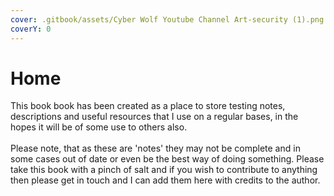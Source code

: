 ```yaml
---
cover: .gitbook/assets/Cyber Wolf Youtube Channel Art-security (1).png
coverY: 0
---
```


# Home

This book book has been created as a place to store testing notes, descriptions and useful resources that I use on a regular bases, in the hopes it will be of some use to others also. \
\
Please note, that as these are 'notes' they may not be complete and in some cases out of date or even be the best way of doing something. Please take this book with a pinch of salt and if you wish to contribute to anything then please get in touch and I can add them here with credits to the author.
